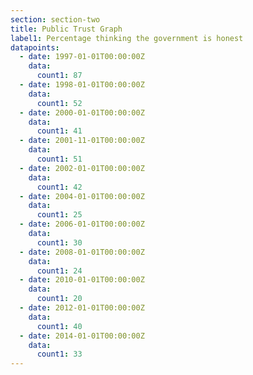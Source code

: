 ```yaml
---
section: section-two
title: Public Trust Graph
label1: Percentage thinking the government is honest
datapoints:
  - date: 1997-01-01T00:00:00Z
    data:
      count1: 87
  - date: 1998-01-01T00:00:00Z
    data:
      count1: 52
  - date: 2000-01-01T00:00:00Z
    data:
      count1: 41
  - date: 2001-11-01T00:00:00Z
    data:
      count1: 51
  - date: 2002-01-01T00:00:00Z
    data:
      count1: 42
  - date: 2004-01-01T00:00:00Z
    data:
      count1: 25
  - date: 2006-01-01T00:00:00Z
    data:
      count1: 30
  - date: 2008-01-01T00:00:00Z
    data:
      count1: 24
  - date: 2010-01-01T00:00:00Z
    data:
      count1: 20
  - date: 2012-01-01T00:00:00Z
    data:
      count1: 40
  - date: 2014-01-01T00:00:00Z
    data:
      count1: 33
---
```

